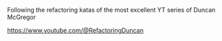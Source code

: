 Following the refactoring katas of the most excellent YT series of Duncan McGregor

https://www.youtube.com/@RefactoringDuncan
